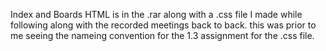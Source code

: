 Index and Boards HTML is in the .rar along with a .css file I made while following along with the recorded meetings back to back. this was prior to me seeing the nameing convention for the 1.3 assignment for the .css file. 
